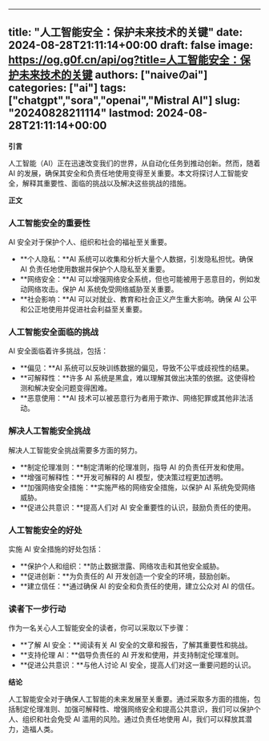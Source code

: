 
---
title: "人工智能安全：保护未来技术的关键"
date: 2024-08-28T21:11:14+00:00
draft: false
image: https://og.g0f.cn/api/og?title=人工智能安全：保护未来技术的关键
authors: ["naiveのai"]
categories: ["ai"]
tags: ["chatgpt","sora","openai","Mistral AI"]
slug: "20240828211114"
lastmod: 2024-08-28T21:11:14+00:00
---
**引言**

人工智能（AI）正在迅速改变我们的世界，从自动化任务到推动创新。然而，随着 AI 的发展，确保其安全和负责任地使用变得至关重要。本文将探讨人工智能安全，解释其重要性、面临的挑战以及解决这些挑战的措施。

**正文**

### 人工智能安全的重要性

AI 安全对于保护个人、组织和社会的福祉至关重要。

* **个人隐私：**AI 系统可以收集和分析大量个人数据，引发隐私担忧。确保 AI 负责任地使用数据并保护个人隐私至关重要。
* **网络安全：**AI 可以增强网络安全系统，但也可能被用于恶意目的，例如发动网络攻击。保护 AI 系统免受网络威胁至关重要。
* **社会影响：**AI 可以对就业、教育和社会正义产生重大影响。确保 AI 公平和公正地使用并促进社会利益至关重要。

### 人工智能安全面临的挑战

AI 安全面临着许多挑战，包括：

* **偏见：**AI 系统可以反映训练数据的偏见，导致不公平或歧视性的结果。
* **可解释性：**许多 AI 系统是黑盒，难以理解其做出决策的依据。这使得检测和解决安全问题变得困难。
* **恶意使用：**AI 技术可以被恶意行为者用于欺诈、网络犯罪或其他非法活动。

### 解决人工智能安全挑战

解决人工智能安全挑战需要多方面的努力。

* **制定伦理准则：**制定清晰的伦理准则，指导 AI 的负责任开发和使用。
* **增强可解释性：**开发可解释的 AI 模型，使决策过程更加透明。
* **加强网络安全措施：**实施严格的网络安全措施，以保护 AI 系统免受网络威胁。
* **促进公共意识：**提高人们对 AI 安全重要性的认识，鼓励负责任的使用。

### 人工智能安全的好处

实施 AI 安全措施的好处包括：

* **保护个人和组织：**防止数据泄露、网络攻击和其他安全威胁。
* **促进创新：**为负责任的 AI 开发创造一个安全的环境，鼓励创新。
* **建立信任：**通过确保 AI 的安全和负责任的使用，建立公众对 AI 的信任。

### 读者下一步行动

作为一名关心人工智能安全的读者，你可以采取以下步骤：

* **了解 AI 安全：**阅读有关 AI 安全的文章和报告，了解其重要性和挑战。
* **支持伦理 AI：**倡导负责任的 AI 开发和使用，并支持制定伦理准则。
* **促进公共意识：**与他人讨论 AI 安全，提高人们对这一重要问题的认识。

**结论**

人工智能安全对于确保人工智能的未来发展至关重要。通过采取多方面的措施，包括制定伦理准则、加强可解释性、增强网络安全和提高公共意识，我们可以保护个人、组织和社会免受 AI 滥用的风险。通过负责任地使用 AI，我们可以释放其潜力，造福人类。